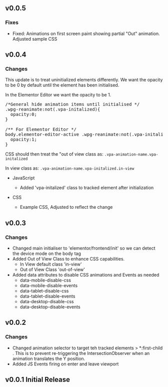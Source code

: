 ## v0.0.5
### Fixes

- Fixed: Animations on first screen paint showing partial "Out" animation. Adjusted sample CSS

## v0.0.4
### Changes
This update is to treat uninitialized elements differently. We want the opacity to be 0 by default until the element has been initialised.

In the Elementor Editor we want the opacity to be 1.

<pre>/*General hide animation items until initialised */
.wpg-reanimate:not(.vpa-initalized){
  opacity:0;
}

/** For Elementor Editor */
body.elementor-editor-active .wpg-reanimate:not(.vpa-initalized){
  opacity:1;
}
</pre>

CSS should then treat the "out of view class as:
`.vpa-animation-name.vpa-initalized`

In view class as:
`.vpa-animation-name.vpa-initalized.in-view`

- JavaScript
  - Added 'vpa-initalized' class to tracked element after initialization

- CSS
  - Example CSS,  Adjusted to reflect the change

## v0.0.3
### Changes
- Changed main initialiser to 'elementor/frontend/init' so we can detect the device mode on the body tag
- Added Out of View Class to enhance CSS capabilities.
  - In View default class 'in-view'
  - Out of View Class 'out-of-view'
- Added data attributes to disable CSS animations and Events as needed
  - data-mobile-disable-css
  - data-mobile-disable-events
  - data-tablet-disable-css
  - data-tablet-disable-events
  - data-desktop-disable-css
  - data-desktop-disable-events

## v0.0.2
### Changes
- Changed animation selector to target teh tracked elements > *:first-child . This is to prevent re-triggering the IntersectionObserver when an animation translates the Y position.
- Added JS Events firing on enter and leave viewport

## v0.0.1 Initial Release

